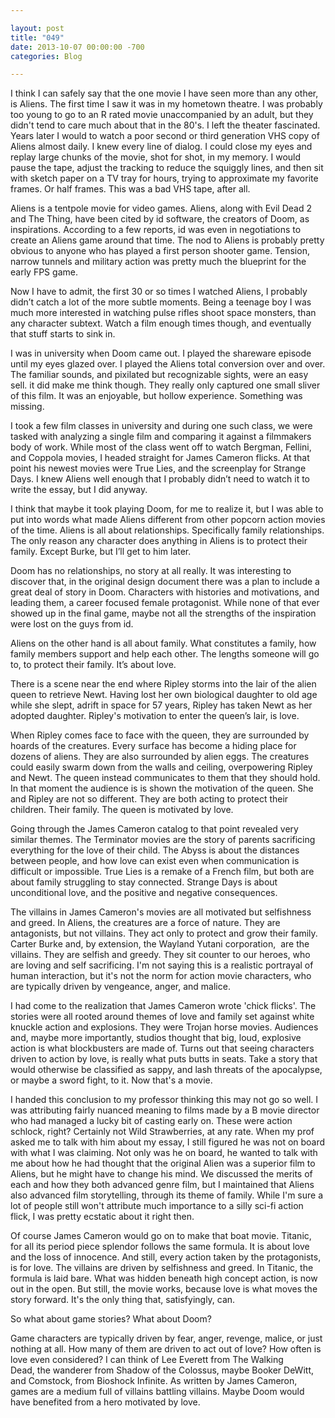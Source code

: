 ```yaml
---

layout: post  
title: "049"  
date: 2013-10-07 00:00:00 -700  
categories: Blog

---
```


I think I can safely say that the one movie I have seen more than any other, is Aliens. The first time I saw it was in my hometown theatre. I was probably too young to go to an R rated movie unaccompanied by an adult, but they didn't tend to care much about that in the 80's. I left the theater fascinated. Years later I would to watch a poor second or third generation VHS copy of Aliens almost daily. I knew every line of dialog. I could close my eyes and replay large chunks of the movie, shot for shot, in my memory. I would pause the tape, adjust the tracking to reduce the squiggly lines, and then sit with sketch paper on a TV tray for hours, trying to approximate my favorite frames. Or half frames. This was a bad VHS tape, after all.   
  
Aliens is a tentpole movie for video games. Aliens, along with Evil Dead 2 and The Thing, have been cited by id software, the creators of Doom, as inspirations. According to a few reports, id was even in negotiations to create an Aliens game around that time. The nod to Aliens is probably pretty obvious to anyone who has played a first person shooter game. Tension, narrow tunnels and military action was pretty much the blueprint for the early FPS game.   
  
Now I have to admit, the first 30 or so times I watched Aliens, I probably didn’t catch a lot of the more subtle moments. Being a teenage boy I was much more interested in watching pulse rifles shoot space monsters, than any character subtext. Watch a film enough times though, and eventually that stuff starts to sink in.   
  
I was in university when Doom came out. I played the shareware episode until my eyes glazed over. I played the Aliens total conversion over and over. The familiar sounds, and pixilated but recognizable sights, were an easy sell. it did make me think though. They really only captured one small sliver of this film. It was an enjoyable, but hollow experience. Something was missing.  
  
I took a few film classes in university and during one such class, we were tasked with analyzing a single film and comparing it against a filmmakers body of work. While most of the class went off to watch Bergman, Fellini, and Coppola movies, I headed straight for James Cameron flicks. At that point his newest movies were True Lies, and the screenplay for Strange Days. I knew Aliens well enough that I probably didn’t need to watch it to write the essay, but I did anyway.   
  
I think that maybe it took playing Doom, for me to realize it, but I was able to put into words what made Aliens different from other popcorn action movies of the time. Aliens is all about relationships. Specifically family relationships. The only reason any character does anything in Aliens is to protect their family. Except Burke, but I’ll get to him later.   
  
Doom has no relationships, no story at all really. It was interesting to discover that, in the original design document there was a plan to include a great deal of story in Doom. Characters with histories and motivations, and leading them, a career focused female protagonist. While none of that ever showed up in the final game, maybe not all the strengths of the inspiration were lost on the guys from id.  
  
Aliens on the other hand is all about family. What constitutes a family, how family members support and help each other. The lengths someone will go to, to protect their family. It’s about love.   
  
There is a scene near the end where Ripley storms into the lair of the alien queen to retrieve Newt. Having lost her own biological daughter to old age while she slept, adrift in space for 57 years, Ripley has taken Newt as her adopted daughter. Ripley's motivation to enter the queen’s lair, is love.  
  
When Ripley comes face to face with the queen, they are surrounded by hoards of the creatures. Every surface has become a hiding place for dozens of aliens. They are also surrounded by alien eggs. The creatures could easily swarm down from the walls and ceiling, overpowering Ripley and Newt. The queen instead communicates to them that they should hold. In that moment the audience is is shown the motivation of the queen. She and Ripley are not so different. They are both acting to protect their children. Their family. The queen is motivated by love.   
  
Going through the James Cameron catalog to that point revealed very similar themes. The Terminator movies are the story of parents sacrificing everything for the love of their child. The Abyss is about the distances between people, and how love can exist even when communication is difficult or impossible. True Lies is a remake of a French film, but both are about family struggling to stay connected. Strange Days is about unconditional love, and the positive and negative consequences.   
  
The villains in James Cameron's movies are all motivated but selfishness and greed. In Aliens, the creatures are a force of nature. They are antagonists, but not villains. They act only to protect and grow their family. Carter Burke and, by extension, the Wayland Yutani corporation,  are the villains. They are selfish and greedy. They sit counter to our heroes, who are loving and self sacrificing. I'm not saying this is a realistic portrayal of human interaction, but it's not the norm for action movie characters, who are typically driven by vengeance, anger, and malice.   
  
I had come to the realization that James Cameron wrote 'chick flicks'. The stories were all rooted around themes of love and family set against white knuckle action and explosions. They were Trojan horse movies. Audiences and, maybe more importantly, studios thought that big, loud, explosive action is what blockbusters are made of. Turns out that seeing characters driven to action by love, is really what puts butts in seats. Take a story that would otherwise be classified as sappy, and lash threats of the apocalypse, or maybe a sword fight, to it. Now that's a movie.   
  
I handed this conclusion to my professor thinking this may not go so well. I was attributing fairly nuanced meaning to films made by a B movie director who had managed a lucky bit of casting early on. These were action schlock, right? Certainly not Wild Strawberries, at any rate. When my prof asked me to talk with him about my essay, I still figured he was not on board with what I was claiming. Not only was he on board, he wanted to talk with me about how he had thought that the original Alien was a superior film to Aliens, but he might have to change his mind. We discussed the merits of each and how they both advanced genre film, but I maintained that Aliens also advanced film storytelling, through its theme of family. While I'm sure a lot of people still won't attribute much importance to a silly sci-fi action flick, I was pretty ecstatic about it right then.   
  
Of course James Cameron would go on to make that boat movie. Titanic, for all its period piece splendor follows the same formula. It is about love and the loss of innocence. And still, every action taken by the protagonists, is for love. The villains are driven by selfishness and greed. In Titanic, the formula is laid bare. What was hidden beneath high concept action, is now out in the open. But still, the movie works, because love is what moves the story forward. It's the only thing that, satisfyingly, can.   
  
So what about game stories? What about Doom?   
  
Game characters are typically driven by fear, anger, revenge, malice, or just nothing at all. How many of them are driven to act out of love? How often is love even considered? I can think of Lee Everett from The Walking Dead, the wanderer from Shadow of the Colossus, maybe Booker DeWitt, and Comstock, from Bioshock Infinite. As written by James Cameron, games are a medium full of villains battling villains. Maybe Doom would have benefited from a hero motivated by love.